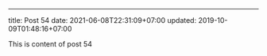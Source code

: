 ---
title: Post 54
date: 2021-06-08T22:31:09+07:00
updated: 2019-10-09T01:48:16+07:00

This is content of post 54
